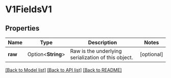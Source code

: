 # V1FieldsV1

## Properties

Name | Type | Description | Notes
------------ | ------------- | ------------- | -------------
**raw** | Option<**String**> | Raw is the underlying serialization of this object. | [optional]

[[Back to Model list]](../README.md#documentation-for-models) [[Back to API list]](../README.md#documentation-for-api-endpoints) [[Back to README]](../README.md)


